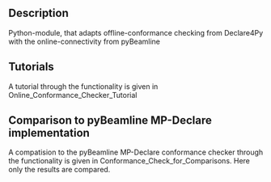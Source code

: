 ## Description

Python-module, that adapts offline-conformance checking from Declare4Py with the online-connectivity from pyBeamline

## Tutorials

A tutorial through the functionality is given in Online_Conformance_Checker_Tutorial

## Comparison to pyBeamline MP-Declare implementation

A compatision to the pyBeamline MP-Declare conformance checker through the functionality is given in Conformance_Check_for_Comparisons. 
Here only the results are compared.

